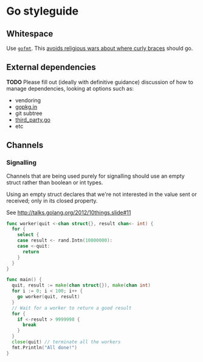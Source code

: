 # Go styleguide

## Whitespace

Use [`gofmt`](http://golang.org/cmd/gofmt/). This [avoids religious wars about where curly braces](http://blog.golang.org/go-fmt-your-code) should go.

## External dependencies

**TODO** Please fill out (ideally with definitive guidance) discussion of how to manage dependencies, looking at options such as:

* vendoring
* [gopkg.in](http://labix.org/gopkg.in)
* git subtree
* [third_party.go](https://github.com/philips/third_party.go)
* etc

## Channels

### Signalling

Channels that are being used purely for signalling should use an
empty struct rather than boolean or int types.

Using an empty struct declares that we're not interested in the value
sent or received; only in its closed property.

See http://talks.golang.org/2012/10things.slide#11

```go
func worker(quit <-chan struct{}, result chan<- int) {
  for {
    select {
    case result <- rand.Intn(10000000):
    case <-quit:
      return
    }
  }
}

func main() {
  quit, result := make(chan struct{}), make(chan int)
  for i := 0; i < 100; i++ {
    go worker(quit, result)
  }
  // Wait for a worker to return a good result
  for {
    if <-result > 9999998 {
      break
    }
  }
  close(quit) // terminate all the workers
  fmt.Println("All done!")
}
```
